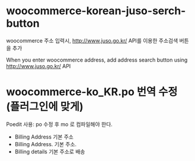 # woocommerce-korean-juso-serch-button
woocommerce 주소 입력시, http://www.juso.go.kr/ API를 이용한 주소검색 버튼을 추가

When you enter woocommerce address, add address search button using http://www.juso.go.kr/ API

# woocommerce-ko_KR.po 번역 수정 (플러그인에 맞게)
Poedit 사용: po 수정 후 mo 로 컴파일해야 한다.
* Billing Address 기본 주소
* Billing Address. 기본 주소.
* Billing details 기본 주소로 배송

